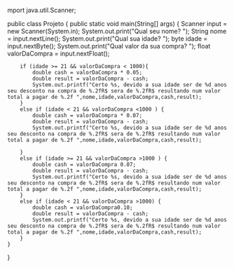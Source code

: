 mport java.util.Scanner;

public class Projeto {
    public static void main(String[] args) {
        Scanner input =  new Scanner(System.in);
        System.out.print("Qual seu nome? ");
        String nome = input.nextLine();
        System.out.print("Qual sua idade? ");
        byte idade = input.nextByte();
        System.out.print("Qual valor da sua compra? ");
        float valorDaCompra = input.nextFloat();

        if (idade >= 21 && valorDaCompra < 1000){
            double cash = valorDaCompra * 0.05;
            double result = valorDaCompra - cash;
            System.out.printf("Certo %s, devido a sua idade ser de %d anos seu desconto na compra de %.2fR$ sera de %.2fR$ resultando num valor total a pagar de %.2f ",nome,idade,valorDaCompra,cash,result);
        }
        else if (idade < 21 && valorDaCompra <1000 ) {
            double cash = valorDaCompra * 0.07;
            double result = valorDaCompra - cash;
            System.out.printf("Certo %s, devido a sua idade ser de %d anos seu desconto na compra de %.2fR$ sera de %.2fR$ resultando num valor total a pagar de %.2f ",nome,idade,valorDaCompra,cash,result);

        }
        else if (idade >= 21 && valorDaCompra >1000 ) {
            double cash = valorDaCompra 0.07;
            double result = valorDaCompra - cash;
            System.out.printf("Certo %s, devido a sua idade ser de %d anos seu desconto na compra de %.2fR$ sera de %.2fR$ resultando num valor total a pagar de %.2f ",nome,idade,valorDaCompra,cash,result);
        }
        else if (idade < 21 && valorDaCompra >1000) {
            double cash = valorDaCompra0.10;
            double result = valorDaCompra - cash;
            System.out.printf("Certo %s, devido a sua idade ser de %d anos seu desconto na compra de %.2fR$ sera de %.2fR$ resultando num valor total a pagar de %.2f ",nome,idade,valorDaCompra,cash,result);
        }
    }

}
